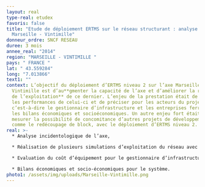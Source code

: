 ```yaml
---
layout: real
type-real: etudex
favoris: false
title: "Etude de déploiement ERTMS sur le réseau structurant : analyse de l’axe
  Marseille - Vintimille"
donneur_ordre: SNCF RESEAU
duree: 3 mois
annee_real: "2014"
region: "MARSEILLE - VINTIMILLE "
pays: " FRANCE "
lat: " 43.559284"
long: "7.013866"
text1: ""
context: L’objectif du déploiement d’ERTMS niveau 2 sur l’axe Marseille –
  Vintimille est d’au**gmenter la capacité de l’axe et d’améliorer la robustesse
  de l’exploitation** de ce dernier. L’enjeu de la prestation était de mesurer
  les performances de celui-ci et de préciser pour les acteurs du projet,
  c’est-à-dire le gestionnaire d’infrastructure et les entreprises ferroviaires,
  les bilans économiques et socioéconomiques. Un autre enjeu fort était d**e
  mesurer la possibilité de concomitance d’autres projets de développement**,
  comme le redécoupage de block, avec le déploiement d’ERTMS niveau 2.
real: >-
  * Analyse incidentologique de l’axe,

  * Réalisation de plusieurs simulations d’exploitation du réseau avec et sans équipement ERTMS de niveau 2 afin de mesurer l’impact sur le système,

  * Evaluation du coût d’équipement pour le gestionnaire d’infrastructure et les entreprises ferroviaires,

  * Bilans économiques et socio-économiques pour le système.
photo1: /assets/img/uploads/Marseille-Vintimille.png
---
```

